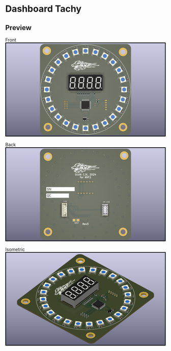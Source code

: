 # Dashboard Tachy

## Preview

Front
![image](../Renders/Dashboard-Tachy-F.png)

Back
![image](../Renders/Dashboard-Tachy-B.png)

Isometric
![image](../Renders/Dashboard-Tachy-I.png)


